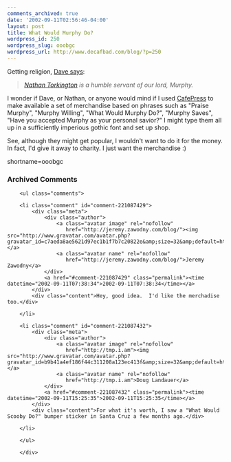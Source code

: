 ```yaml
---
comments_archived: true
date: '2002-09-11T02:56:46-04:00'
layout: post
title: What Would Murphy Do?
wordpress_id: 250
wordpress_slug: ooobgc
wordpress_url: http://www.decafbad.com/blog/?p=250
---
```

<p>Getting religion, <a href="http://scriptingnews.userland.com/backissues/2002/09/10#When:5:16:47PM">Dave says</a>:<blockquote><i><a href="http://www.oreillynet.com/pub/wlg/1969">Nathan Torkington</a> is a humble servant of our lord, Murphy.</i></blockquote>I wonder if Dave, or Nathan, or anyone would mind if I used <a href="http://www.cafepress.com/">CafePress</a> to make available a set of merchandise based on phrases such as "Praise Murphy", "Murphy Willing", "What Would Murphy Do?", "Murphy Saves", "Have you accepted Murphy as your personal savior?"  I might type them all up in a sufficiently imperious gothic font and set up shop.</p>
<p>See, although they might get popular, I wouldn't want to do it for the money.  In fact, I'd give it away to charity.  I just want the merchandise :)</p>
<!--more-->
shortname=ooobgc

<div id="comments" class="comments archived-comments">
            <h3>Archived Comments</h3>
            
        <ul class="comments">
            
        <li class="comment" id="comment-221087429">
            <div class="meta">
                <div class="author">
                    <a class="avatar image" rel="nofollow" 
                       href="http://jeremy.zawodny.com/blog/"><img src="http://www.gravatar.com/avatar.php?gravatar_id=c7aeda8ae5621d97ec1b1f7b7c20822e&amp;size=32&amp;default=http://mediacdn.disqus.com/1320279820/images/noavatar32.png"/></a>
                    <a class="avatar name" rel="nofollow" 
                       href="http://jeremy.zawodny.com/blog/">Jeremy Zawodny</a>
                </div>
                <a href="#comment-221087429" class="permalink"><time datetime="2002-09-11T07:38:34">2002-09-11T07:38:34</time></a>
            </div>
            <div class="content">Hey, good idea.  I'd like the merchadise too.</div>
            
        </li>
    
        <li class="comment" id="comment-221087432">
            <div class="meta">
                <div class="author">
                    <a class="avatar image" rel="nofollow" 
                       href="http://tmp.i.am"><img src="http://www.gravatar.com/avatar.php?gravatar_id=b9b41a4ef186f44c311208a123ec413f&amp;size=32&amp;default=http://mediacdn.disqus.com/1320279820/images/noavatar32.png"/></a>
                    <a class="avatar name" rel="nofollow" 
                       href="http://tmp.i.am">Doug Landauer</a>
                </div>
                <a href="#comment-221087432" class="permalink"><time datetime="2002-09-11T15:25:35">2002-09-11T15:25:35</time></a>
            </div>
            <div class="content">For what it's worth, I saw a "What Would Scooby Do?" bumper sticker in Santa Cruz a few months ago.</div>
            
        </li>
    
        </ul>
    
        </div>
    